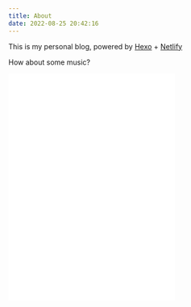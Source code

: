 ```yaml
---
title: About
date: 2022-08-25 20:42:16
---
```

This is my personal blog, powered by [Hexo](https://theme-next.js.org/docs/getting-started/) + [Netlify](https://www.netlifycms.org/docs/intro/)

How about some music?

<iframe frameborder="no" border="0" marginwidth="0" marginheight="0" width=330 height=450  align="left" src="//music.163.com/outchain/player?type=0&id=7615706291&auto=0&height=430"></iframe>